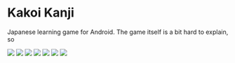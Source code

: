 # Kakoi Kanji
Japanese learning game for Android. The game itself is a bit hard to explain, so 

<img src="Screenshots/step1.jpg">
<img src="Screenshots/step2.jpg">
<img src="Screenshots/step3.jpg">
<img src="Screenshots/step4.jpg">
<img src="Screenshots/step5.jpg">
<img src="Screenshots/step6.jpg">


<img src="Screenshots/correctmockup.jpg">
